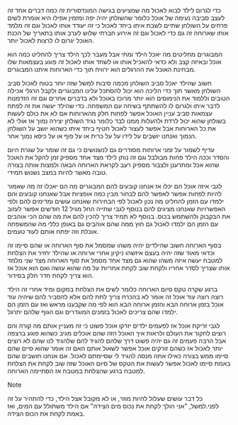כדי לגרום לילד לבוא לאכול מה שמציעים בגישה המונדסורית זה כמה דברים אחד זה לעצב סביבה נעימה של אוכל כלומר שהשולחן יהיה יפה ומזמין אפילו היא אומרת לשים פרחים על השולחן שתיים לשבת איתו ביחד לאכול כי זה יעודד אותו לאכול וגם זה מלמד אותו שארוחה זה גם כדי לאכול וגם זה אירוע חברתי שלוש לערב אותו בתאריך של הכנת האוכל יגרום לו לרצות לאכול יותר. 

המבוגרים מחליטים מה יאכל הילד ומתי אבל מעבר לכך הילד צריך להחליט כמה הוא אוכל ובאיזה קצב ולא כדאי להאכיל אותו או לשחד אותו לאכול זה פוגע בעצמאות שלו מבחינת האוכל את ההרגלים הוא ירוויח תוך כדי הארוחות איתנו המבוגרים. 

חשוב שהילד יאכל סביב השולחן מכמה סיבות למשל שזה יותר בטוח לאכול סביב השולחן מאשר תוך כדי הליכה הוא יכול להסתכל עלינו המבוגרים ולקבל הרגלי אכילה הטובים וללמוד את הנימוסים הוא יותר מרוכז באוכל ולא בדברים אחרים וגם זה הזדמנות לדבר איתו ולגרום לו להשתתף בשיחה עם המשפחה. כדי שהילד יעשה את זה לפתח עצמאות סביב עניין האוכל אפשר לפחות חלק מהארוחות אם לא את כולם לעשות בשולחן שהוא יכול לרדת ולהעלות ממנו לבד כלומר נגיד השולחן יצירה נמוך אז אולי לא את כל הארוחות אבל אפשר לעצור לאכול חטיף ביחד איתו כשהוא יושב על השולחן הנמוך ואנחנו יושבים על לידו על על כרית או על פוף או על כיסא נמוך אחר.

עדיף לשמור על זמני ארוחות מסודרים גם לנשנושים כי גם זה שומר על שגרת היום והסדר וככה הילד פחות מבולבל וגם זה נותן לילד מצד אחד מספיק זמן להקל את האוכל שהוא אכל ומתרענן ולצבור מספיק רעב לקראת הארוחה הבאה ולמצות אותה בצורה טובה מאשר להיות במצב נשנוש תמידי.

לגבי איזה אוכל הם יכלו אז אנחנו קובעים להם המבוגרים מה הם יאכלו זה מה שאמור להיות לפחות אפשר לאפשר להם לבחור מבין כמה אופציות אבל שאנחנו קובעים והם ילמדו עם הזמן להחליט מה נכון לאכול לפי הבחירות שאנחנו עושים ומדימים להם ולפי האפשרויות שאנחנו מציגים להם בנוסף לגבי שתייה החל מגיל 12 חודשים אפשר לעזוב את הבקבוק ולהשתמש בכוס. בנוסף לא תמיד צריך להכין להם את מה שהם הכי אוהבים עם הזמן הם ילמדו לאכול גם חוץ ממה שהם אוהבים גם באופן כללי מה שהמשפחה אוכלת וזה יפתח אותם לעוד טעמים.

בסוף הארוחה חשוב שהילדים יהיה משהו שמסמל את סוף הארוחה או שהם סיימו זה וכדאי מאוד שזה יהיה בעצם איזשהו ניקיון אחרי ארוחה או שהילד יחזיר את הצלחת למטבח יעשה איזה משהו שהוא גם מצד אחד מסמל את סוף הארוחה מצד שני מלמד אותו שצריך לסדר אחריו ולקחת שוב לקחת אחריות על מה שהוא עושה ואם הוא אוכל אז הוא צריך לקחת חדר חלק בסידור.

ברגע שקרה טקס סיום הארוחה כלומר לשים את הצלחת במקום ומיד אחרי זה הילד רוצה רוצה עוד אוכל זה אומר לא בהכרח צריך לתת להם אלא להסביר להם שיהיה עוד אוכל בזמן ארוחה הבא והזמן ארוחה הבא הוא לפי מה שקבענו מראש ואז עם הזמן הם ילמדו שהם צריכים לאכול בזמנים המוגדרים וגם הגוף שלהם יתרגל. 

לגבי זריקת אוכל אז לפעמים ילדים יזרקו אוכל פשוט כי זה מעניין אותם מה קורה והם רוצים לחקור את העולם ולראות איך האוכל הזה שהם אוכלים מגיב כשהוא פוגע ברצפה אבל הרבה פעמים זה גם יהיה פשוט דרך שלהם להגיד להם שלהגיד לנו שהם לא רוצים יותר לאכול אז כשהם זורקים אוכל אפשר לשאול אותם האם זה אומר שהוא סיים שהם סיימו ממש בצורה כאילו אתה מנסה להגיד לי שסיימתם לאכול. אם אנחנו חושבים שהם באמת סיימו לאכול אפשר לעשות את הטקס של סיום האוכל שזה שוב לקחת את הצלחת למטבח ברגע שהצלחת במטבח אז הסתיימה הארוחה.


> [!Note]
> כל דבר עושים שעלול להיות מוזר, או לא מקובל אצל הילד, כדי להתהיר על זה לפני.למשל,  "אני הולך לקחת את נכוס מים הצידה" אם הילד משתולל עם המים, ואז באמת לקחת את הכוס הצידה.





